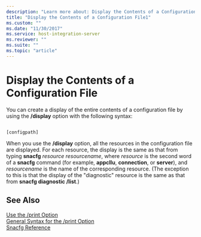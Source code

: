 ```yaml
---
description: "Learn more about: Display the Contents of a Configuration File"
title: "Display the Contents of a Configuration File1"
ms.custom: ""
ms.date: "11/30/2017"
ms.service: host-integration-server
ms.reviewer: ""
ms.suite: ""
ms.topic: "article"
---
```

# Display the Contents of a Configuration File
You can create a display of the entire contents of a configuration file by using the **/display** option with the following syntax:  
  
```  
  
[configpath]   
```  
  
 When you use the **/display** option, all the resources in the configuration file are displayed. For each resource, the display is the same as that from typing **snacfg** *resource* *resourcename*, where *resource* is the second word of a **snacfg** command (for example, **appcllu**, **connection**, or **server**), and *resourcename* is the name of the corresponding resource. (The exception to this is that the display of the "diagnostic" resource is the same as that from **snacfg diagnostic /list**.)  
  
## See Also  
 [Use the /print Option](../core/use-the-print-option1.md)   
 [General Syntax for the /print Option](../core/general-syntax-for-the-print-option2.md)   
 [Snacfg Reference](../core/snacfg-reference2.md)

